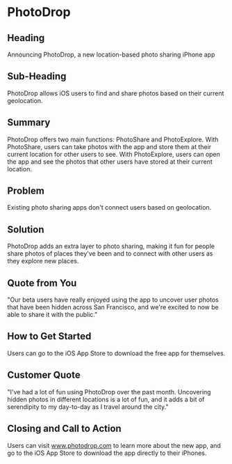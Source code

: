 # PhotoDrop #
 
## Heading ##
Announcing PhotoDrop, a new location-based photo sharing iPhone app 

## Sub-Heading ##
PhotoDrop allows iOS users to find and share photos based on their current geolocation.

## Summary ##
PhotoDrop offers two main functions: PhotoShare and PhotoExplore. With PhotoShare, users can take photos with the app and store them at their current location for other users to see. With PhotoExplore, users can open the app and see the photos that other users have stored at their current location.

## Problem ##
Existing photo sharing apps don't connect users based on geolocation.

## Solution ##
PhotoDrop adds an extra layer to photo sharing, making it fun for people share photos of places they've been and to connect with other users as they explore new places.

## Quote from You ##
"Our beta users have really enjoyed using the app to uncover user photos that have been hidden across San Francisco, and we're excited to now be able to share it with the public."

## How to Get Started ##
Users can go to the iOS App Store to download the free app for themselves.

## Customer Quote ##
"I've had a lot of fun using PhotoDrop over the past month. Uncovering hidden photos in different locations is a lot of fun, and it adds a bit of serendipity to my day-to-day as I travel around the city."

## Closing and Call to Action ##
Users can visit www.photodrop.com to learn more about the new app, and go to the iOS App Store to download the app directly to their iPhones.
